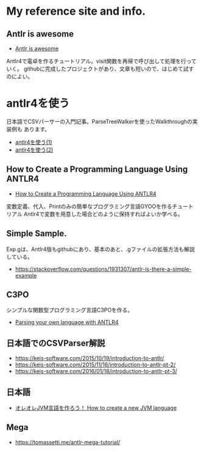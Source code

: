 # My reference site and info.

## Antlr is awesome 

- [Antlr is awesome](http://niels.nu/blog/2015/antlr-is-awesome.html)

Antlr4で電卓を作るチュートリアル。visit関数を再帰で呼び出して処理を行っていく。
githubに完成したプロジェクトがあり、文章も短いので、はじめて試すのによい。


# antlr4を使う

日本語でCSVパーサーの入門記事。ParseTreeWalkerを使ったWalkthroughの実装例も
あります。

- [antlr4を使う(1)](http://blog.seamark.co.jp/?p=353)
- [antlr4を使う(2)](http://blog.seamark.co.jp/?p=392) 


## How to Create a Programming Language Using ANTLR4

- [How to Create a Programming Language Using ANTLR4](https://progur.com/2016/09/how-to-create-language-using-antlr4.html)

変数定義、代入、Printのみの簡単なプログラミング言語GYOOを作るチュートリアル
Antlr4で変数を用意した場合どのように保持すればよいか学べる。


## Simple Sample.

Exp.gは、Antlr4版もgithubにあり、基本のあと、.gファイルの拡張方法も解説している。
- https://stackoverflow.com/questions/1931307/antlr-is-there-a-simple-example



## C3PO

シンプルな関数型プログラミング言語C3POを作る。

- [Parsing your own language with ANTLR4](https://medium.com/@fwouts/a-quick-intro-to-antlr4-5f4f35719823)

## 日本語でのCSVParser解説

- https://keis-software.com/2015/10/19/introduction-to-antlr/
- https://keis-software.com/2015/11/16/introduction-to-antlr-pt-2/
- https://keis-software.com/2016/01/18/introduction-to-antlr-pt-3/

## 日本語

- [オレオレJVM言語を作ろう！ How to create a new JVM language](https://www.sakatakoichi.com/entry/2017/07/18/193000) 

## Mega
 
- https://tomassetti.me/antlr-mega-tutorial/